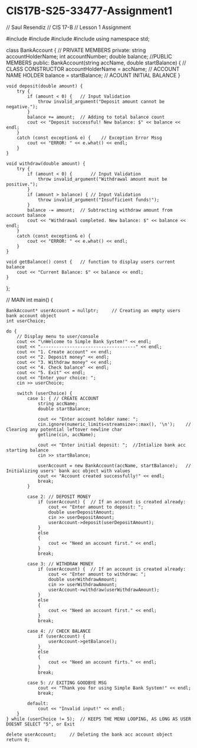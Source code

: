 # CIS17B-S25-33477-Assignment1

// Saul Resendiz
// CIS 17-B
// Lesson 1 Assignment

#include <iostream>
#include <limits>
#include <stdexcept>
#include <string>
using namespace std;

class BankAccount {
// PRIVATE MEMBERS
private:
    string accountHolderName;
    int accountNumber;
    double balance;
//PUBLIC MEMBERS
public:
    BankAccount(string accName, double startBalance) {  // CLASS CONSTRUCTOR
        accountHolderName = accName;    // ACCOUNT NAME HOLDER
        balance = startBalance;     // ACOUNT INITIAL BALANCE
    }

    void deposit(double amount) {
        try {
            if (amount < 0) {   // Input Validation
                throw invalid_argument("Deposit amount cannot be negative.");
            }
            balance += amount;  // Adding to total balance count
            cout << "Deposit successful! New balance: $" << balance << endl;
        } 
        catch (const exception& e) {    // Exception Error Mssg
            cout << "ERROR: " << e.what() << endl;
        }
    }

    void withdraw(double amount) {
        try {
            if (amount < 0) {       // Input Validation
                throw invalid_argument("Withdrawal amount must be positive.");  
            }
            if (amount > balance) { // Input Validation
                throw invalid_argument("Insufficient funds!");
            }
            balance -= amount;  // Subtracting withdraw amount from account balance
            cout << "Withdrawal completed. New balance: $" << balance << endl;
        } 
        catch (const exception& e) {
            cout << "ERROR: " << e.what() << endl;
        }
    }

    void getBalance() const {   // function to display users current balance 
        cout << "Current Balance: $" << balance << endl;
    }
};

// MAIN
int main() {
    
    BankAccount* userAccount = nullptr;     // Creating an empty users bank account object
    int userChoice;

    do {
        // Display menu to user/console
        cout << "\nWelcome to Simple Bank System!" << endl;
        cout << "------------------------------------" << endl;
        cout << "1. Create account" << endl;
        cout << "2. Deposit money" << endl;
        cout << "3. Withdraw money" << endl;
        cout << "4. Check balance" << endl;
        cout << "5. Exit" << endl;
        cout << "Enter your choice: ";
        cin >> userChoice;

        switch (userChoice) {
            case 1: { // CREATE ACCOUNT
                string accName;
                double startBalance;

                cout << "Enter account holder name: ";
                cin.ignore(numeric_limits<streamsize>::max(), '\n');    // Clearing any potential leftover newline char
                getline(cin, accName);

                cout << "Enter initial deposit: ";  //Intialize bank acc starting balance 
                cin >> startBalance;

                userAccount = new BankAccount(accName, startBalance);   // Initializing users' bank acc object with values
                cout << "Account created successfully!" << endl;
                break;
            }

            case 2: // DEPOSIT MONEY
                if (userAccount) {  // If an account is created already:
                    cout << "Enter amount to deposit: ";
                    double userDepositAmount;
                    cin >> userDepositAmount;
                    userAccount->deposit(userDepositAmount);
                } 
                else 
                {
                    cout << "Need an account first." << endl;
                }
                break;

            case 3: // WITHDRAW MONEY
                if (userAccount) {  // If an account is created already:
                    cout << "Enter amount to withdraw: ";
                    double userWithdrawAmount;
                    cin >> userWithdrawAmount;
                    userAccount->withdraw(userWithdrawAmount);
                } 
                else 
                {
                    cout << "Need an account first." << endl;
                }
                break;

            case 4: // CHECK BALANCE
                if (userAccount) {
                    userAccount->getBalance();
                } 
                else 
                {
                    cout << "Need an account firts." << endl;
                }
                break;

            case 5: // EXITING GOODBYE MSG
                cout << "Thank you for using Simple Bank System!" << endl;
                break;

            default:
                cout << "Invalid input!" << endl;
        }
    } while (userChoice != 5);  // KEEPS THE MENU LOOPING, AS LONG AS USER DOESNT SELECT "5", or Exit 

    delete userAccount;     // Deleting the bank acc account object
    return 0;
